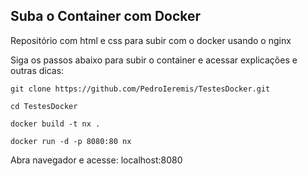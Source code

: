 ## Suba o Container com Docker

Repositório com html e css para subir com o docker usando o nginx

Siga os passos abaixo para subir o container e acessar explicações e outras dicas:

```shell
git clone https://github.com/PedroIeremis/TestesDocker.git

cd TestesDocker

docker build -t nx .

docker run -d -p 8080:80 nx
```

Abra navegador e acesse: localhost:8080
